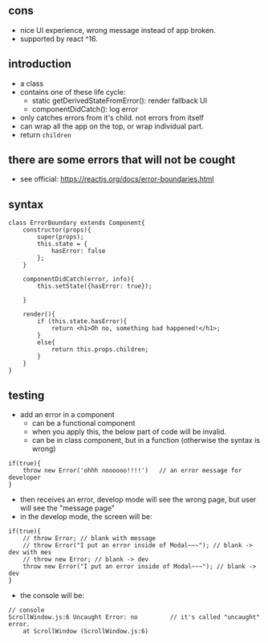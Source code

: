 ## cons
- nice UI experience, wrong message instead of app broken.
- supported by react ^16.

## introduction
- a class
- contains one of these life cycle:
  - static getDerivedStateFromError(): render fallback UI
  - componentDidCatch(): log error
- only catches errors from it's child. not errors from itself
- can wrap all the app on the top, or wrap individual part.
- return ```children```

## there are some errors that will not be cought
- see official: https://reactjs.org/docs/error-boundaries.html

## syntax

```
class ErrorBoundary extends Component{
	constructor(props){
		super(props);
		this.state = {
			hasError: false
		};
	}

	componentDidCatch(error, info){
		this.setState({hasError: true});

	}

	render(){
		if (this.state.hasError){
			return <h1>Oh no, something bad happened!</h1>;
		}
		else{
			return this.props.children;
		}
	}
}

```

## testing
- add an error in a component
  - can be a functional component
  - when you apply this, the below part of code will be invalid.
  - can be in class component, but in a function (otherwise the syntax is wrong)
```
if(true){
	throw new Error('ohhh noooooo!!!!')   // an error message for developer
}
```
- then receives an error, develop mode will see the wrong page, but user will see the "message page"
- in the develop mode, the screen will be:
```
if(true){
    // throw Error; // blank with message
    // throw Error("I put an error inside of Modal~~~"); // blank -> dev with mes          
    // throw new Error; // blank -> dev
    throw new Error("I put an error inside of Modal~~~"); // blank -> dev
}
```
- the console will be:
```
// console
ScrollWindow.js:6 Uncaught Error: no         // it's called "uncaught" error.
    at ScrollWindow (ScrollWindow.js:6)
```


